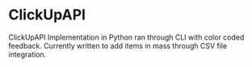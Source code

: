 # ClickUpAPI
ClickUpAPI Implementation in Python ran through CLI with color coded feedback.  Currently written to add items in mass through CSV file integration.

